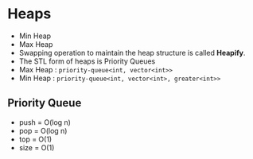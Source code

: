 # Heaps

- Min Heap
- Max Heap
- Swapping operation to maintain the heap structure is called **Heapify**.
- The STL form of heaps is Priority Queues
- Max Heap : `priority-queue<int, vector<int>>`
- Min Heap : `priority-queue<int, vector<int>, greater<int>>`

## Priority Queue

- push = O(log n)
- pop = O(log n)
- top = O(1)
- size = O(1)
